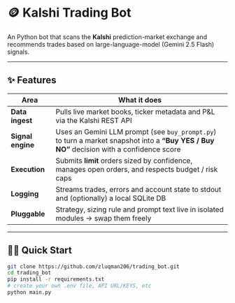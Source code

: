 # 🪙 Kalshi Trading Bot

An Python bot that scans the **Kalshi** prediction-market exchange and recommends trades based on large-language-model (Gemini 2.5 Flash) signals.

---

## ✨  Features

| Area              | What it does                                                                                                                             |
| ----------------- | ---------------------------------------------------------------------------------------------------------------------------------------- |
| **Data ingest**   | Pulls live market books, ticker metadata and P\&L via the Kalshi REST API                                                                |
| **Signal engine** | Uses an Gemini LLM prompt (see `buy_prompt.py`) to turn a market snapshot into a **“Buy YES / Buy NO”** decision with a confidence score |
| **Execution**     | Submits **limit** orders sized by confidence, manages open orders, and respects budget / risk caps                                       |
| **Logging**       | Streams trades, errors and account state to stdout and (optionally) a local SQLite DB                                                    |
| **Pluggable**     | Strategy, sizing rule and prompt text live in isolated modules → swap them freely                                                        |

---

## 🏃‍♂️  Quick Start

```bash
git clone https://github.com/zluqman206/trading_bot.git
cd trading_bot
pip install -r requirements.txt    
# create your own .env file, API URL/KEYS, etc 
python main.py                                   
```

